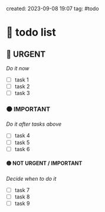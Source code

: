 created: 2023-09-08 19:07
tag: #todo
# 💠 todo list
## 🔴 URGENT
*Do it now*
- [ ] task 1
- [ ] task 2
- [ ] task 3
### 🟠 IMPORTANT 
*Do it after tasks above*
- [ ] task 4
- [ ] task 5
- [ ] task 6 
#### 🟡 NOT URGENT / IMPORTANT
*Decide when to do it* 
- [ ] task 7
- [ ] task 8
- [ ] task 9